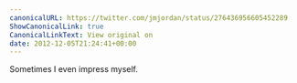 ```yaml
---
canonicalURL: https://twitter.com/jmjordan/status/276436956605452289
ShowCanonicalLink: true
CanonicalLinkText: View original on
date: 2012-12-05T21:24:41+00:00
---
```

Sometimes I even impress myself.
